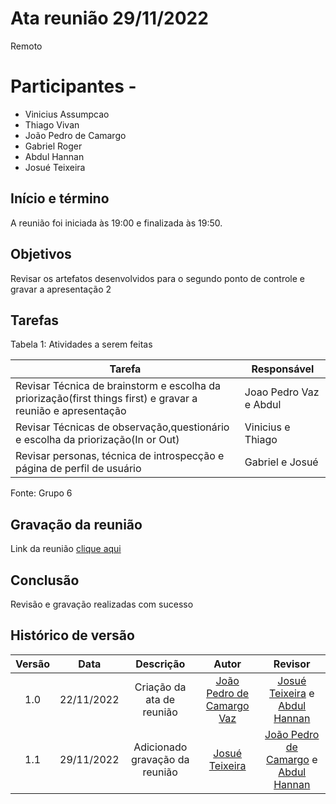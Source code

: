 # Ata reunião 29/11/2022

Remoto

# Participantes - 
- Vinicius Assumpcao
- Thiago Vivan
- João Pedro de Camargo
- Gabriel Roger
- Abdul Hannan
- Josué Teixeira

## Início e término
A reunião foi iniciada às 19:00 e finalizada às 19:50.

## Objetivos
Revisar os artefatos desenvolvidos para o segundo ponto de controle e gravar a apresentação 2

## Tarefas

Tabela 1: Atividades a serem feitas

| Tarefa | Responsável |
| ---- | ---- |
| Revisar Técnica de brainstorm e escolha da priorização(first things first) e gravar a reunião e apresentação | Joao Pedro Vaz  e Abdul
| Revisar Técnicas de observação,questionário e  escolha da priorização(In or Out) |  Vinicius e Thiago
| Revisar personas, técnica de introspecção e página de perfil de usuário | Gabriel e Josué

Fonte: Grupo 6


## Gravação da reunião

Link da reunião [clique aqui](https://unbbr.sharepoint.com/:v:/s/RequisitosdeSoftware-Time6/EZPvOF36wM9ArOlsQ7OGwfoBbe9KF8MNqEHnHteOrAarkQ?e=msdHlE)

## Conclusão

Revisão e gravação realizadas com sucesso

## Histórico de versão
| Versão | Data | Descrição | Autor | Revisor |
| :----: | :--: | :-------: | :---: | :-----: |
| 1.0 | 22/11/2022 | Criação da ata de reunião | [João Pedro de Camargo Vaz](https://github.com/JoaoPedro0803)  | [Josué Teixeira](https://github.com/zjosuez) e [Abdul Hannan](https://github.com/hannanhunny01) |
| 1.1 |29/11/2022 | Adicionado gravação da reunião | [Josué Teixeira](https://github.com/zjosuez)  | [João Pedro de Camargo](https://github.com/JoaoPedro0803) e [Abdul Hannan](https://github.com/hannanhunny01) |
